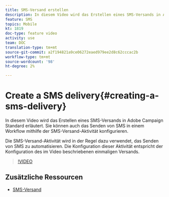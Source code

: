 ```yaml
---
title: SMS-Versand erstellen
description: In diesem Video wird das Erstellen eines SMS-Versands in Adobe Campaign Standard (ACS) erläutert.
feature: SMS
topics: Mobile
kt: 1819
doc-type: feature video
activity: use
team: DOC
translation-type: tm+mt
source-git-commit: a2f194821a9ce06272eaed979ee2d8c62cccac2b
workflow-type: tm+mt
source-wordcount: '98'
ht-degree: 2%

---
```



# Create a SMS delivery{#creating-a-sms-delivery}

In diesem Video wird das Erstellen eines SMS-Versands in Adobe Campaign Standard erläutert. Sie können auch das Senden von SMS in einem Workflow mithilfe der SMS-Versand-Aktivität konfigurieren.

Die SMS-Versand-Aktivität wird in der Regel dazu verwendet, das Senden von SMS zu automatisieren. Die Konfiguration dieser Aktivität entspricht der Konfiguration des im Video beschriebenen einmaligen Versands.

>[!VIDEO](https://video.tv.adobe.com/v/25265/?quality=12)

## Zusätzliche Ressourcen

* [SMS-Versand](https://docs.adobe.com/content/help/en/campaign-standard/using/managing-processes-and-data/channel-activities/sms-delivery.html#configuration)
